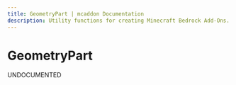 ```yaml
---
title: GeometryPart | mcaddon Documentation
description: Utility functions for creating Minecraft Bedrock Add-Ons.
---
```


# GeometryPart

UNDOCUMENTED
